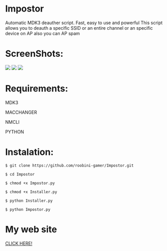 # Impostor
Automatic MDK3 deauther script. Fast, easy to use and powerful
This script allows you to deauth a specific SSID or an entire channel or an specific device on AP also you can AP spam

# ScreenShots:
<a>
  <img src="https://1.bp.blogspot.com/-ST3sspbL3Bk/X58jtMLD6XI/AAAAAAAAAVA/ePzhnOsx_vM2mkSm-UupB5VH14h6rt4LgCLcBGAsYHQ/s1366/snapshot1.jpg">
  <img src="https://1.bp.blogspot.com/-p7GCbYkXu4g/X58j5aBRV9I/AAAAAAAAAVI/hpw86vuM1-oaprXBQD1jGNV3nYI-n6LQgCLcBGAsYHQ/s1366/snapshot2.jpg">
  <img src="https://1.bp.blogspot.com/-3UHjJu2goPY/X58muVT8bKI/AAAAAAAAAVY/2WlPyN41Mz8Iay9Rdbbe57ZiiCdPF1hogCLcBGAsYHQ/s1366/snapshot5.jpg">
  <img src="">
  <img src="">
</a>

# Requirements:

MDK3

MACCHANGER

NMCLI 

PYTHON

# Instalation:

```
$ git clone https://github.com/roobini-gamer/Impostor.git

$ cd Impostor

$ chmod +x Impostor.py

$ chmod +x Installer.py

$ python Installer.py

$ python Impostor.py
```

# My web site

<a href="https://bit.ly/3llxWWO">CLICK HERE!</a>

